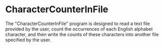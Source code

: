# CharacterCounterInFile
The "CharacterCounterInFile" program is designed to read a text file provided by the user, count the occurrences of each English alphabet character, and then write the counts of these characters into another file specified by the user.
